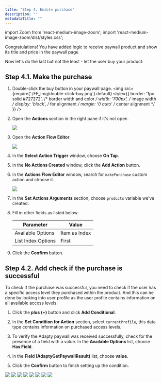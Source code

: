 ```yaml
---
title: "Step 4. Enable purchase"
description: ""
metadataTitle: ""
---
```


import Zoom from 'react-medium-image-zoom';
import 'react-medium-image-zoom/dist/styles.css';

Congratulations! You have added logic to receive paywall product and show its title and price in the paywall page.

Now let's do the last but not the least - let the user buy your product:

## Step 4.1. Make the purchase

1. Double-click the buy button in your paywall page.
	<Zoom>
	  <img src={require('./FF_img/double-click-buy.png').default}
	  style={{
	    border: '1px solid #727272', /* border width and color */
	    width: '700px', /* image width */
	    display: 'block', /* for alignment */
	    margin: '0 auto' /* center alignment */
	  }}
	/>
	</Zoom>

2. Open the **Actions** section in the right pane if it's not open.

	<Zoom>
	  <img src={require('./FF_img/actions-makepurchase.png').default}
	  style={{
	    border: '1px solid #727272', /* border width and color */
	    width: '700px', /* image width */
	    display: 'block', /* for alignment */
	    margin: '0 auto' /* center alignment */
	  }}
	/>
	</Zoom>

3. Open the **Action Flow Editor**.

	<Zoom>
	  <img src={require('./FF_img/new-editor.png').default}
	  style={{
	    border: '1px solid #727272', /* border width and color */
	    width: '700px', /* image width */
	    display: 'block', /* for alignment */
	    margin: '0 auto' /* center alignment */
	  }}
	/>
	</Zoom>

4. In the **Select Action Trigger** window, choose **On Tap**.
5. In the **No Actions Created** window, click the **Add Action** button.
6. In the **Actions Flow Editor** window, search for `makePurchase` custom action and choose it.

	<Zoom>
	  <img src={require('./FF_img/make-purchase.png').default}
	  style={{
	    border: '1px solid #727272', /* border width and color */
	    width: '700px', /* image width */
	    display: 'block', /* for alignment */
	    margin: '0 auto' /* center alignment */
	  }}
	/>
	</Zoom>

7.  In the **Set Actions Arguments** section, choose `products` variable we've created.
8. Fill in other fields as listed below:

	| Parameter | Value |
	|--------------------------|----------|
	| Available Options| Item as Index |
	| List Index Options | First |

9. Click the **Confirm** button.

## Step 4.2. Add check if the purchase is successful

To check if the purchase was successful, you need to check if the user has a specific access level they purchased within the product. And this can be done by looking into user profile as the user profile contains information on all available access levels.

1. Click the **plus (+)** button and click **Add Conditional**.
2. In the **Set Condition for Action** section, select `currentProfile`, this data type contains information on purchased access levels.


3. To verify the Adapty paywall was received successfully, check for the presence of a field with a value. In the **Available Options** list, choose **Has Field**.
4. In the **Field (AdaptyGetPaywallResult)** list, choose **value**.
6. Click the **Confirm** button to finish setting up the condition. 






<Zoom>
  <img src={require('./FF_img/error.png').default}
  style={{
    border: '1px solid #727272', /* border width and color */
    width: '700px', /* image width */
    display: 'block', /* for alignment */
    margin: '0 auto' /* center alignment */
  }}
/>
</Zoom>

<Zoom>
  <img src={require('./FF_img/error.png').default}
  style={{
    border: '1px solid #727272', /* border width and color */
    width: '700px', /* image width */
    display: 'block', /* for alignment */
    margin: '0 auto' /* center alignment */
  }}
/>
</Zoom>

<Zoom>
  <img src={require('./FF_img/error.png').default}
  style={{
    border: '1px solid #727272', /* border width and color */
    width: '700px', /* image width */
    display: 'block', /* for alignment */
    margin: '0 auto' /* center alignment */
  }}
/>
</Zoom>

<Zoom>
  <img src={require('./FF_img/error.png').default}
  style={{
    border: '1px solid #727272', /* border width and color */
    width: '700px', /* image width */
    display: 'block', /* for alignment */
    margin: '0 auto' /* center alignment */
  }}
/>
</Zoom>

<Zoom>
  <img src={require('./FF_img/error.png').default}
  style={{
    border: '1px solid #727272', /* border width and color */
    width: '700px', /* image width */
    display: 'block', /* for alignment */
    margin: '0 auto' /* center alignment */
  }}
/>
</Zoom>

<Zoom>
  <img src={require('./FF_img/error.png').default}
  style={{
    border: '1px solid #727272', /* border width and color */
    width: '700px', /* image width */
    display: 'block', /* for alignment */
    margin: '0 auto' /* center alignment */
  }}
/>
</Zoom>

<Zoom>
  <img src={require('./FF_img/error.png').default}
  style={{
    border: '1px solid #727272', /* border width and color */
    width: '700px', /* image width */
    display: 'block', /* for alignment */
    margin: '0 auto' /* center alignment */
  }}
/>
</Zoom>

<Zoom>
  <img src={require('./FF_img/error.png').default}
  style={{
    border: '1px solid #727272', /* border width and color */
    width: '700px', /* image width */
    display: 'block', /* for alignment */
    margin: '0 auto' /* center alignment */
  }}
/>
</Zoom>
